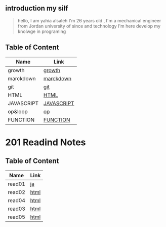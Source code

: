 ## introduction my silf 

>hello, I am yahia alsaleh  I'm 26 years old ,
>I'm a mechanical engineer 
>from  Jordan university of since and technology 
> I'm here  develop my knolwge in programing
>



## Table of Content

Name     | Link
------------ | -------------
growth          | [growth](https://yahiaaaa.github.io/reading-notes/)
marckdown      | [marckdown](https://yahiaaaa.github.io/reading-notes/rea01)
git     | [git](https://blog.udemy.com/git-tutorial-a-comprehensive-guide/)
HTML           | [HTML](https://replit.com/@yahia0saleh/readingnotes#java.md)
JAVASCRIPT     | [JAVASCRIPT](https://replit.com/@yahia0saleh/readingnotes#js.md)
op&loop     | [op](https://replit.com/@yahia0saleh/readingnotes#read05.md)
FUNCTION     | [FUNCTION](https://replit.com/@yahia0saleh/readingnotes#read07.md)


# 201 Readind Notes

## Table of Content

Name     | Link
------------ | -------------
read01         | [ja](https://yahiaaaa.github.io/readingnotes/201read01)
read02         | [html](https://yahiaaaa.github.io/readingnotes/201read02)
read04         | [html](https://yahiaaaa.github.io/readingnotes/Read:%2004)
read03         | [html](https://yahiaaaa.github.io/readingnotes/READ03)
read05         | [html](https://yahiaaaa.github.io/readingnotes/read005)


